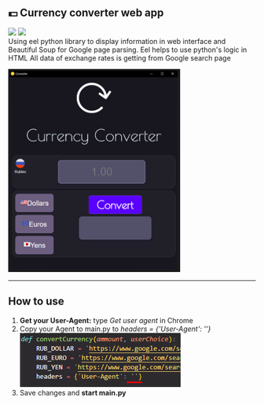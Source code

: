 ## 💵 Currency converter web app
<img src="https://img.shields.io/badge/python-3.9.6-green"> <img src="https://img.shields.io/badge/LIB-eel%200.14.0-green"><br/>
Using eel python library to display information in web interface and
Beautiful Soup for Google page parsing.
Eel helps to use python's logic in HTML
All data of exchange rates is getting from Google search page

<img src = './img/Preview.png' width=350px>

---
## How to use
1. **Get your User-Agent:** type *Get user agent* in Chrome
2. Copy your Agent to main.py to *headers = {'User-Agent': ''}*<br/>
    <img src='./img/tip.png'>
3. Save changes and **start main.py**

